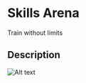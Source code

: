 # Skills Arena

Train without limits

## Description

![Alt text](C:/Users/pl156/Documents/flutter/skills_arena/backend/logo/logo.png?raw=true "Title")
